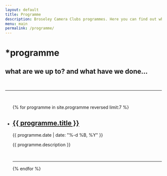 ```yaml
---
layout: default
title: Programme
description: Broseley Camera Clubs programmes. Here you can find out what we have done and what we are going to be doing.
menu: main
permalink: /programme/
---
```


<div class="header-bar">
  <h1>*programme</h1>
      <h2>what are we up to? and what have we done...</h2>
          <br/>
            <hr>
          <br/>
</div>

<ul class="post-list">
    {% for programme in site.programme reversed limit:7 %}
      <li>
        <h2><a class="programme-title" href="{{ programme.url | prepend: site.baseurl }}">{{ programme.title }}</a></h2>
        <p class="programme-meta">{{ programme.date | date: "%-d %B, %Y" }}</p>
        <p>{{ programme.description }}</p>
        <br/>
        <hr/>
      </li>
    {% endfor %}
</ul>